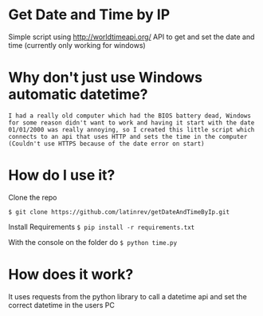 # Get Date and Time by IP

Simple script using http://worldtimeapi.org/ API to get and set the date and time (currently only working for windows)

# Why don't just use Windows automatic datetime?

    I had a really old computer which had the BIOS battery dead, Windows for some reason didn't want to work and having it start with the date 01/01/2000 was really annoying, so I created this little script which connects to an api that uses HTTP and sets the time in the computer (Couldn't use HTTPS because of the date error on start)

# How do I use it?

Clone the repo

`$ git clone https://github.com/latinrev/getDateAndTimeByIp.git`

Install Requirements
`$ pip install -r requirements.txt `

With the console on the folder do
`$ python time.py`

# How does it work?

It uses requests from the python library to call a datetime api and set the correct datetime in the users PC
